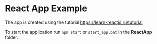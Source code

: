 # React App Example
The app is created using the tutorial https://learn-reactjs.ru/tutorial

To start the application run `npm start` or `start_app.bat` in the **ReactApp** folder.
